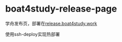 # boat4study-release-page

学舟发布页，部署在[release.boat4study.work](release.boat4study.work)

使用ssh-deploy实现热部署
